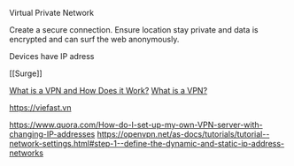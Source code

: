 Virtual Private Network

Create a secure connection. Ensure location stay private and data is encrypted and can surf the web anonymously.

Devices have IP adress

[[Surge]]

[What is a VPN and How Does it Work?](https://www.youtube.com/watch?v=_wQTRMBAvzg)
[What is a VPN?](https://www.youtube.com/watch?v=v_41aI_FD5w)

https://viefast.vn

https://www.quora.com/How-do-I-set-up-my-own-VPN-server-with-changing-IP-addresses
https://openvpn.net/as-docs/tutorials/tutorial--network-settings.html#step-1--define-the-dynamic-and-static-ip-address-networks